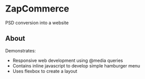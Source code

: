 # ZapCommerce
PSD conversion into a website 

## About 
Demonstrates:
- Responsive web development using @media queries 
- Contains inline javascript to develop simple hamburger menu
- Uses flexbox to create a layout 
